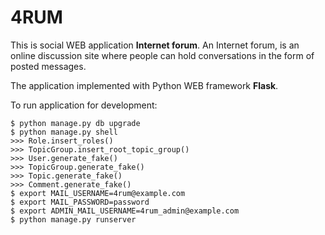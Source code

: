 4RUM
======

This is social WEB application <b>Internet forum</b>.
An Internet forum, is an online discussion site where people can hold conversations in the form of posted messages.

The application implemented with Python WEB framework <b>Flask</b>.

To run application for development:
```
$ python manage.py db upgrade
$ python manage.py shell
>>> Role.insert_roles()
>>> TopicGroup.insert_root_topic_group()
>>> User.generate_fake()
>>> TopicGroup.generate_fake()
>>> Topic.generate_fake()
>>> Comment.generate_fake()
$ export MAIL_USERNAME=4rum@example.com
$ export MAIL_PASSWORD=password
$ export ADMIN_MAIL_USERNAME=4rum_admin@example.com
$ python manage.py runserver
```